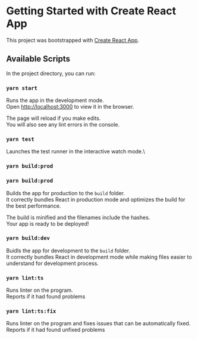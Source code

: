 # Getting Started with Create React App

This project was bootstrapped with [Create React App](https://github.com/facebook/create-react-app).

## Available Scripts

In the project directory, you can run:

### `yarn start`

Runs the app in the development mode.\
Open [http://localhost:3000](http://localhost:3000) to view it in the browser.

The page will reload if you make edits.\
You will also see any lint errors in the console.

### `yarn test`

Launches the test runner in the interactive watch mode.\

### `yarn build:prod`
### `yarn build:prod`

Builds the app for production to the `build` folder.\
It correctly bundles React in production mode and optimizes the build for the best performance.

The build is minified and the filenames include the hashes.\
Your app is ready to be deployed!

### `yarn build:dev`

Buidls the app for development to the `build` folder.\
It correctly bundles React in development mode while making files easier to understand for development process.

### `yarn lint:ts`

Runs linter on the program.\
Reports if it had found problems

### `yarn lint:ts:fix`

Runs linter on the program and fixes issues that can be automatically fixed.\
Reports if it had found unfixed problems
